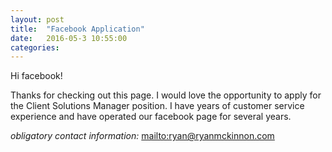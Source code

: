 ```yaml
---
layout: post
title:  "Facebook Application"
date:   2016-05-3 10:55:00
categories: 
---
```


Hi facebook!

Thanks for checking out this page. I would love the opportunity to apply for the Client Solutions Manager position. I have years of customer service experience and have operated our facebook page for several years. 

*obligatory contact information:* <mailto:ryan@ryanmckinnon.com>